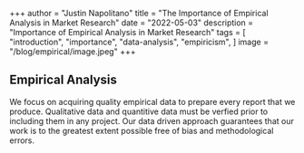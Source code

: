 +++
author = "Justin Napolitano"
title = "The Importance of Empirical Analysis in Market Research"
date = "2022-05-03"
description = "Importance of Empirical Analysis in Market Research"
tags = [
    "introduction", "importance", "data-analysis", "empiricism",
]
image = "/blog/empirical/image.jpeg"
+++

## Empirical Analysis

We focus on acquiring quality empirical data to prepare every report that we produce.  Qualitative data and quantitive data must be verfied prior to including them in any project. Our data driven approach guarantees that our work is to the greatest extent possible free of bias and methodological errors.  







